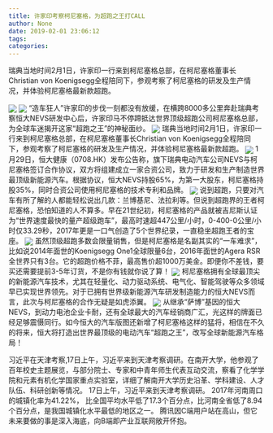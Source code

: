 ```yaml
---
title: 许家印考察柯尼塞格，为超跑之王打CALL
author: None
date: 2019-02-01 23:06:12
tags: 
categories: 
---
```

瑞典当地时间2月1日，许家印一行来到柯尼塞格总部，在柯尼塞格董事长Christian von Koenigsegg全程陪同下，参观考察了柯尼塞格的研发及生产情况，并体验柯尼塞格最新款超跑。
<!-- more -->
<img align="center" border="0" src="https://imgcdn.yicai.com/uppics/images/2019/02/f808b778e5c66667ccc9fe9f82f4694c.jpg" />
<img align="center" border="0" src="https://imgcdn.yicai.com/uppics/images/2019/02/edeec2df5c721c59e917b5acf7967345.jpg" />
“造车狂人”许家印的步伐一刻都没有放缓，在横跨8000多公里奔赴瑞典考察恒大NEVS研发中心后，许家印马不停蹄抵达世界顶级超跑公司柯尼塞格总部，为全球车迷揭开这家“超跑之王”的神秘面纱。
<img align="center" border="0" src="https://imgcdn.yicai.com/uppics/images/2019/02/980722fd9a1487033b3de6d51b4ac40a.jpg" />
瑞典当地时间2月1日，许家印一行来到柯尼塞格总部，在柯尼塞格董事长Christian von Koenigsegg全程陪同下，参观考察了柯尼塞格的研发及生产情况，并体验柯尼塞格最新款超跑。
<img align="center" border="0" src="https://imgcdn.yicai.com/uppics/images/2019/02/bb2d5d7b6288728a808aaebfd3e95feb.jpg" />
1月29日，恒大健康（0708.HK）发布公告称，旗下瑞典电动汽车公司NEVS与柯尼塞格签订合作协议，双方将组建成立一家合资公司，致力于研发和生产制造世界最顶级新能源汽车。根据协议，恒大NEVS持股65%，为第一大股东，柯尼塞格持股35%，同时合资公司使用柯尼塞格的技术专利和品牌。
<img align="center" border="0" src="https://imgcdn.yicai.com/uppics/images/2019/02/b153ce4be8932f07f6c96d023fa0a9eb.jpg" />
说到超跑，只要对汽车有所了解的人都能轻松说出几款：兰博基尼、法拉利等。但说到超跑界的王者柯尼塞格，恐怕知道的人不算多。早在21世纪初，柯尼塞格的产品就被吉尼斯认证为“世界速度最快的量产超级跑车”，最高时速超447公里/小时，0-400-0公里/小时仅33.29秒，2017年更是一口气创造了5个世界纪录，一直稳坐超跑王者的宝座。
<img align="center" border="0" src="https://imgcdn.yicai.com/uppics/images/2019/02/68c3f6fe21666cc4c0203d5c82f9a652.jpg" />
虽然顶级超跑多数会限量销售，但是柯尼塞格是名副其实的“一车难求”，比如说2014年面世的Koenigsegg One1全球限量6台，2016年面世的Agera RSR全世界只有3台。它的超跑价格不菲，最高售价超1000万美金。即便你不差钱，要买还需要提前3-5年订货，不是你有钱就你说了算！
<img align="center" border="0" src="https://imgcdn.yicai.com/uppics/images/2019/02/53ef317cc764b04c69b9cb5980aedb3b.jpg" />
柯尼塞格拥有全球最顶尖的新能源汽车技术，尤其在轻量化、动力驱动系统、电气化、智能驾驶等众多领域早已实现世界领先。对于已拥有世界级新能源汽车研发制造能力的恒大NEVS而言，此次与柯尼塞格的合作无疑是如虎添翼。
<img align="center" border="0" src="https://imgcdn.yicai.com/uppics/images/2019/02/ae8dd7eb1bef9ecfcc1cebb86f2a8b79.jpg" />
从继承“萨博”基因的恒大NEVS，到动力电池企业卡耐，还有全球最大的汽车经销商广汇，光这样的牌面已经足够震慑同行。如今恒大的汽车版图还新增了柯尼塞格这样的猛将，相信在不久的将来，恒大将打造出世界最顶级的电动汽车“超跑之王”，改写全球新能源汽车格局！
 
 
习近平在天津考察,17日上午，习近平来到天津考察调研。在南开大学，他参观了百年校史主题展览，与部分院士、专家和中青年师生代表互动交流，察看了化学学院和元素有机化学国家重点实验室，详细了解南开大学历史沿革、学科建设、人才队伍、科研创新等情况。
17日上午，习近平来到天津考察调研。
2017年河南周口的城镇化率为41.22%， 比全国平均水平低了17.3个百分点，比河南全省低了8.94个百分点，是我国城镇化水平最低的地区之一。
腾讯因C端用户站在高山，但它未来要做的事是深入海底，向B端即产业互联网敞开怀抱。
